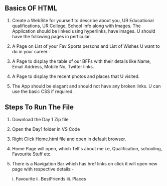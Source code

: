 ## Basics OF HTML

1.  Create a WebSite for yourself to describe about you, UR Educational qualifications, UR College, School Info along with Images. The Application should be linked       using hyperlinks, have images. U should have the following pages in perticular.

2.  A Page on List of your Fav Sports persons and List of Wishes U want to do in your career.

3.  A Page to display the table of our BFFs with their details like Name, Email Address, Mobile No, Twitter links.

4.  A Page to display the recent photos and places that U visited.

5.  The App should be elagant and should not have any broken links. U can use the basic CSS if required.

## Steps To Run The File 

  1. Download the Day 1 Zip file
  2. Open the Day1 folder in VS Code 
  3. Right Click Home.html file and open in default browser.
  4. Home Page will open, which Tell's about me i.e, Qualification, schooling, Favourite Stuff etc. 
  5. There is a Navigation Bar which has href links on click it will open new page with respective details:- 
  
        i.  Favourite 
        ii. BestFriends
        iii. Places 

  
